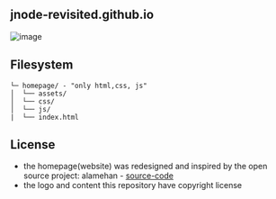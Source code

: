 ## jnode-revisited.github.io
![image](https://user-images.githubusercontent.com/111701513/208340236-d52e3a22-b01a-4caa-96c6-0269db1aeac1.png)

## Filesystem
```
└─ homepage/ - "only html,css, js"
│  └── assets/
│  └── css/
│  └── js/
|  └── index.html
```

## License
- the homepage(website) was redesigned and inspired by the open source project: alamehan - [source-code](github/alamehan/alamehan.github.io)
- the logo and content this repository have copyright license
